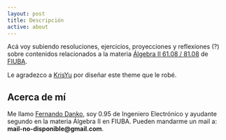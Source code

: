 ```yaml
---
layout: post
title: Descripción
active: about
---
```


Acá voy subiendo resoluciones, ejercicios, proyecciones y reflexiones (?)
sobre contenidos relacionados a la materia [Álgebra II 61.08 / 81.08](http://materias.fi.uba.ar/6108) de [FIUBA](http://fi.uba.ar).

Le agradezco a [KrisYu](https://github.com/KrisYu/Xian) por diseñar este theme que le robé.


## Acerca de mí
Me llamo <a href="http://web.fi.uba.ar/~fdanko/">Fernando Danko</a>, soy 0.95 de Ingeniero Electrónico y ayudante segundo en la materia Álgebra II en FIUBA. Pueden mandarme un mail a: <b><span id="m">mail-no-disponible</span>@gmail.com</b>.
<script>
	document.getElementById("m").innerHTML = "fjrnwndodwnko".replace(/j/g,"e").replace(/w/g,"a");
</script>